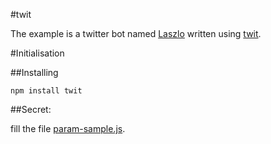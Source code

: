 #twit

The example is a twitter bot named [Laszlo](https://twitter.com/pr_laszlo) written using [twit](https://github.com/ttezel/twit).


#Initialisation

##Installing

```
npm install twit
```

##Secret:

fill the file [param-sample.js].

[param-sample.js]:../laszlo/blob/master/param-sample.js
